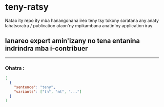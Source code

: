 # teny-ratsy

Natao ity repo ity mba hanangonana ireo teny tsy tokony soratana any anaty lahatsoratra / publication ataon'ny mpikambana anatin'ny application iray

## Ianareo expert amin'izany no tena entanina indrindra mba i-contribuer

---
### Ohatra :
```json
[
  {
    "sentence": "teny",
    "variants": ["tn", "nt", "..."]
  }
]
```
